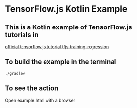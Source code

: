# TensorFlow.js Kotlin Example

## This is a Kotlin example of TensorFlow.js tutorials in

<a href="https://codelabs.developers.google.com/codelabs/tfjs-training-regression" target="_blank">official tensorflow.js tutorial tfjs-training-regression</a>


## To build the example in the terminal

```
./gradlew 
```

## To see the action

Open example.html with a browser